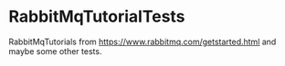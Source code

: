 # RabbitMqTutorialTests
RabbitMqTutorials from https://www.rabbitmq.com/getstarted.html and maybe some other tests.
